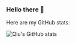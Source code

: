 ### Hello there 👋

Here are my GitHub stats:

![Qiu's GitHub stats](https://github-readme-stats.vercel.app/api?username=Q-I-U)
